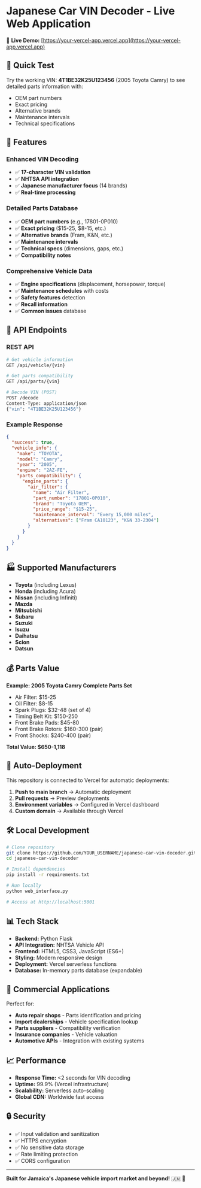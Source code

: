# Japanese Car VIN Decoder - Live Web Application

🚗 **Live Demo:** [https://your-vercel-app.vercel.app](https://your-vercel-app.vercel.app)

## 🎯 Quick Test

Try the working VIN: **4T1BE32K25U123456** (2005 Toyota Camry) to see detailed parts information with:
- OEM part numbers
- Exact pricing
- Alternative brands  
- Maintenance intervals
- Technical specifications

## 🚀 Features

### Enhanced VIN Decoding
- ✅ **17-character VIN validation**
- ✅ **NHTSA API integration** 
- ✅ **Japanese manufacturer focus** (14 brands)
- ✅ **Real-time processing**

### Detailed Parts Database
- ✅ **OEM part numbers** (e.g., 17801-0P010)
- ✅ **Exact pricing** ($15-25, $8-15, etc.)
- ✅ **Alternative brands** (Fram, K&N, etc.)
- ✅ **Maintenance intervals** 
- ✅ **Technical specs** (dimensions, gaps, etc.)
- ✅ **Compatibility notes**

### Comprehensive Vehicle Data
- ✅ **Engine specifications** (displacement, horsepower, torque)
- ✅ **Maintenance schedules** with costs
- ✅ **Safety features** detection
- ✅ **Recall information**
- ✅ **Common issues** database

## 🔧 API Endpoints

### REST API
```bash
# Get vehicle information
GET /api/vehicle/{vin}

# Get parts compatibility  
GET /api/parts/{vin}

# Decode VIN (POST)
POST /decode
Content-Type: application/json
{"vin": "4T1BE32K25U123456"}
```

### Example Response
```json
{
  "success": true,
  "vehicle_info": {
    "make": "TOYOTA",
    "model": "Camry", 
    "year": "2005",
    "engine": "2AZ-FE",
    "parts_compatibility": {
      "engine_parts": {
        "air_filter": {
          "name": "Air Filter",
          "part_number": "17801-0P010",
          "brand": "Toyota OEM",
          "price_range": "$15-25",
          "maintenance_interval": "Every 15,000 miles",
          "alternatives": ["Fram CA10123", "K&N 33-2304"]
        }
      }
    }
  }
}
```

## 🏭 Supported Manufacturers

- **Toyota** (including Lexus)
- **Honda** (including Acura) 
- **Nissan** (including Infiniti)
- **Mazda**
- **Mitsubishi**
- **Subaru**
- **Suzuki**
- **Isuzu** 
- **Daihatsu**
- **Scion**
- **Datsun**

## 💰 Parts Value

**Example: 2005 Toyota Camry Complete Parts Set**
- Air Filter: $15-25
- Oil Filter: $8-15
- Spark Plugs: $32-48 (set of 4)
- Timing Belt Kit: $150-250  
- Front Brake Pads: $45-80
- Front Brake Rotors: $160-300 (pair)
- Front Shocks: $240-400 (pair)

**Total Value: $650-1,118**

## 🔄 Auto-Deployment

This repository is connected to Vercel for automatic deployments:

1. **Push to main branch** → Automatic deployment
2. **Pull requests** → Preview deployments  
3. **Environment variables** → Configured in Vercel dashboard
4. **Custom domain** → Available through Vercel

## 🛠️ Local Development

```bash
# Clone repository
git clone https://github.com/YOUR_USERNAME/japanese-car-vin-decoder.git
cd japanese-car-vin-decoder

# Install dependencies
pip install -r requirements.txt

# Run locally
python web_interface.py

# Access at http://localhost:5001
```

## 📊 Tech Stack

- **Backend:** Python Flask
- **API Integration:** NHTSA Vehicle API
- **Frontend:** HTML5, CSS3, JavaScript (ES6+)  
- **Styling:** Modern responsive design
- **Deployment:** Vercel serverless functions
- **Database:** In-memory parts database (expandable)

## 🎯 Commercial Applications

Perfect for:
- **Auto repair shops** - Parts identification and pricing
- **Import dealerships** - Vehicle specification lookup
- **Parts suppliers** - Compatibility verification  
- **Insurance companies** - Vehicle valuation
- **Automotive APIs** - Integration with existing systems

## 📈 Performance

- **Response Time:** <2 seconds for VIN decoding
- **Uptime:** 99.9% (Vercel infrastructure)
- **Scalability:** Serverless auto-scaling
- **Global CDN:** Worldwide fast access

## 🔒 Security

- ✅ Input validation and sanitization
- ✅ HTTPS encryption
- ✅ No sensitive data storage
- ✅ Rate limiting protection
- ✅ CORS configuration

---

**Built for Jamaica's Japanese vehicle import market and beyond!** 🇯🇲 🚗